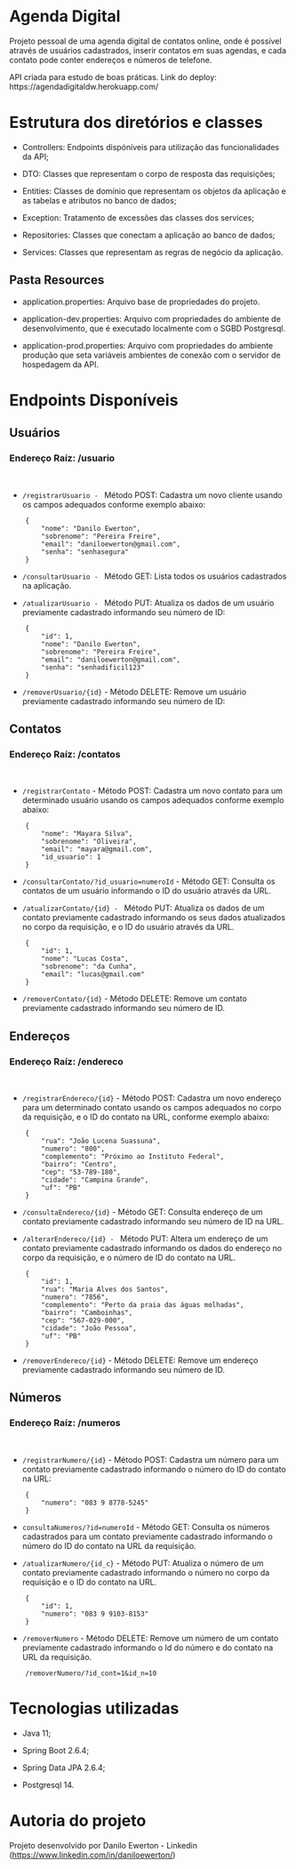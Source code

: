 <h1>Agenda Digital</h1>

<p>Projeto pessoal de uma agenda digital de contatos online, onde é possível através de usuários cadastrados, inserir contatos em suas agendas, e cada contato pode conter endereços e números de telefone.</p>

<p>API criada para estudo de boas práticas. Link do deploy: https://agendadigitaldw.herokuapp.com/</p>

<h1>Estrutura dos diretórios e classes</h1>

* Controllers: Endpoints dispóníveis para utilização das funcionalidades da API;

* DTO: Classes que representam o corpo de resposta das requisições;

* Entities: Classes de domínio que representam os objetos da aplicação e as tabelas e atributos no banco de dados;

* Exception: Tratamento de excessões das classes dos services;

* Repositories: Classes que conectam a aplicação ao banco de dados;

* Services: Classes que representam as regras de negócio da aplicação.

<h2>Pasta Resources</h2>

* application.properties: Arquivo base de propriedades do projeto.

* application-dev.properties: Arquivo com propriedades do ambiente de desenvolvimento, que é executado localmente com o SGBD Postgresql.

* application-prod.properties: Arquivo com propriedades do ambiente produção que seta variáveis ambientes de conexão com o servidor de hospedagem da API.

<h1>Endpoints Disponíveis</h1>

<h2>Usuários</h2>

<h3>Endereço Raíz: /usuario</h3>
<br>

* <code>/registrarUsuario - </code> Método POST: Cadastra um novo cliente usando os campos adequados conforme exemplo abaixo:

~~~
    {
        "nome": "Danilo Ewerton",
        "sobrenome": "Pereira Freire",
        "email": "daniloewerton@gmail.com",
        "senha": "senhasegura"
    }
~~~

* <code>/consultarUsuario - </code> Método GET: Lista todos os usuários cadastrados na aplicação.

* <code>/atualizarUsuario - </code> Método PUT: Atualiza os dados de um usuário previamente cadastrado informando seu número de ID:

~~~
	{
        "id": 1,
        "nome": "Danilo Ewerton",
        "sobrenome": "Pereira Freire",
        "email": "daniloewerton@gmail.com",
        "senha": "senhadificil123"
    }
~~~

* <code>/removerUsuario/{id}</code> - Método DELETE: Remove um usuário previamente cadastrado informando seu número de ID:

<h2>Contatos</h2>

<h3>Endereço Raíz: /contatos</h3>
<br>

* <code>/registrarContato</code> - Método POST: Cadastra um novo contato para um determinado usuário usando os campos adequados conforme exemplo abaixo:

~~~
    {
        "nome": "Mayara Silva",
        "sobrenome": "Oliveira",
        "email": "mayara@gmail.com",
        "id_usuario": 1
    }
~~~

* <code>/consultarContato/?id_usuario=numeroId</code> - Método GET: Consulta os contatos de um usuário informando o ID do usuário através da URL.

* <code>/atualizarContato/{id} - </code> Método PUT: Atualiza os dados de um contato previamente cadastrado informando os seus dados atualizados no corpo da requisição, e o ID do usuário através da URL.

~~~
    {
        "id": 1,
        "nome": "Lucas Costa",
        "sobrenome": "da Cunha",
		"email": "lucas@gmail.com"
    }
~~~

* <code>/removerContato/{id}</code> - Método DELETE: Remove um contato previamente cadastrado informando seu número de ID.

<h2>Endereços</h2>

<h3>Endereço Raíz: /endereco</h3>
<br>

* <code>/registrarEndereco/{id}</code> - Método POST: Cadastra um novo endereço para um determinado contato usando os campos adequados no corpo da requisição, e o ID do contato na URL, conforme exemplo abaixo:

~~~
    {
        "rua": "João Lucena Suassuna",
        "numero": "800",
        "complemento": "Próximo ao Instituto Federal",
        "bairro": "Centro",
        "cep": "53-789-180",
        "cidade": "Campina Grande",
        "uf": "PB"
    }
~~~ 

* <code>/consultaEndereco/{id}</code> - Método GET: Consulta endereço de um contato previamente cadastrado informando seu número de ID na URL.

* <code>/alterarEndereco/{id} - </code> Método PUT: Altera um endereço de um contato previamente cadastrado informando os dados do endereço no corpo da requisição, e o número de ID do contato na URL.

~~~
    {
        "id": 1,
        "rua": "Maria Alves dos Santos",
        "numero": "7856",
        "complemento": "Perto da praia das águas molhadas",
        "bairro": "Camboinhas",
        "cep": "567-029-000",
        "cidade": "João Pessoa",
        "uf": "PB"
    }
~~~

* <code>/removerEndereco/{id}</code> - Método DELETE: Remove um endereço previamente cadastrado informando seu número de ID.

<h2>Números</h2>

<h3>Endereço Raíz: /numeros</h3>
<br>

* <code>/registrarNumero/{id}</code> - Método POST: Cadastra um número para um contato previamente cadastrado informando o número do ID do contato na URL:

~~~
    {
        "numero": "083 9 8778-5245"
    }
~~~

* <code>consultaNumeros/?id=numeroId</code> - Método GET: Consulta os números cadastrados para um contato previamente cadastrado informando o número do ID do contato na URL da requisição.

* <code>/atualizarNumero/{id_c}</code> - Método PUT: Atualiza o número de um contato previamente cadastrado informando o número no corpo da requisição e o ID do contato na URL.

~~~
    {
        "id": 1,
        "numero": "083 9 9103-8153"
    }
~~~

* <code>/removerNumero</code> - Método DELETE: Remove um número de um contato previamente cadastrado informando o Id do número e do contato na URL da requisição.

~~~
    /removerNumero/?id_cont=1&id_n=10
~~~

<h1>Tecnologias utilizadas</h1>

* Java 11;

* Spring Boot 2.6.4;

* Spring Data JPA 2.6.4;

* Postgresql 14.

<h1>Autoria do projeto</h1>

Projeto desenvolvido por Danilo Ewerton - Linkedin (https://www.linkedin.com/in/daniloewerton/)
